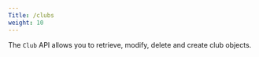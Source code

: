 ```yaml
---
Title: /clubs
weight: 10
---
```


The `Club` API allows you to retrieve, modify, delete and create club objects.
